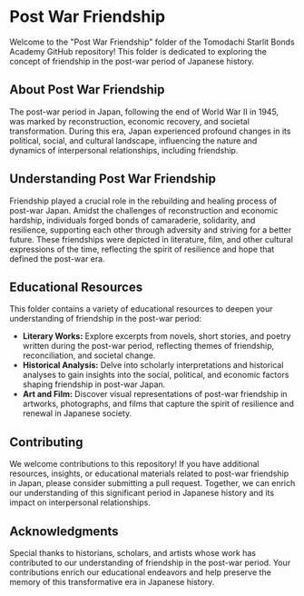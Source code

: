 # Post War Friendship

Welcome to the "Post War Friendship" folder of the Tomodachi Starlit Bonds Academy GitHub repository! This folder is dedicated to exploring the concept of friendship in the post-war period of Japanese history.

## About Post War Friendship

The post-war period in Japan, following the end of World War II in 1945, was marked by reconstruction, economic recovery, and societal transformation. During this era, Japan experienced profound changes in its political, social, and cultural landscape, influencing the nature and dynamics of interpersonal relationships, including friendship.

## Understanding Post War Friendship

Friendship played a crucial role in the rebuilding and healing process of post-war Japan. Amidst the challenges of reconstruction and economic hardship, individuals forged bonds of camaraderie, solidarity, and resilience, supporting each other through adversity and striving for a better future. These friendships were depicted in literature, film, and other cultural expressions of the time, reflecting the spirit of resilience and hope that defined the post-war era.

## Educational Resources

This folder contains a variety of educational resources to deepen your understanding of friendship in the post-war period:

- **Literary Works:** Explore excerpts from novels, short stories, and poetry written during the post-war period, reflecting themes of friendship, reconciliation, and societal change.
- **Historical Analysis:** Delve into scholarly interpretations and historical analyses to gain insights into the social, political, and economic factors shaping friendship in post-war Japan.
- **Art and Film:** Discover visual representations of post-war friendship in artworks, photographs, and films that capture the spirit of resilience and renewal in Japanese society.

## Contributing

We welcome contributions to this repository! If you have additional resources, insights, or educational materials related to post-war friendship in Japan, please consider submitting a pull request. Together, we can enrich our understanding of this significant period in Japanese history and its impact on interpersonal relationships.

## Acknowledgments

Special thanks to historians, scholars, and artists whose work has contributed to our understanding of friendship in the post-war period. Your contributions enrich our educational endeavors and help preserve the memory of this transformative era in Japanese history.
